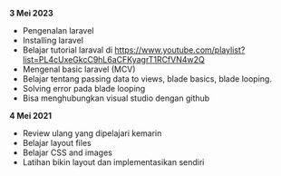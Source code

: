 **3 Mei 2023** 
- Pengenalan laravel
- Installing laravel
- Belajar tutorial laraval di https://www.youtube.com/playlist?list=PL4cUxeGkcC9hL6aCFKyagrT1RCfVN4w2Q
- Mengenal basic laravel (MCV)
- Belajar tentang passing data to views, blade basics, blade looping.
- Solving error pada blade looping
- Bisa menghubungkan visual studio dengan github

**4 Mei 2021**
- Review ulang yang dipelajari kemarin
- Belajar layout files
- Belajar CSS and images
- Latihan bikin layout dan implementasikan sendiri
